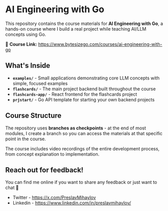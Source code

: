 # AI Engineering with Go

This repository contains the course materials for **AI Engineering with Go**, a hands-on course where I build a real project while teaching AI/LLM concepts using Go.

🎥 **Course Link:** https://www.bytesizego.com/courses/ai-engineering-with-go

## What's Inside

- **`examples/`** - Small applications demonstrating core LLM concepts with simple, focused examples
- **`flashcards/`** - The main project backend built throughout the course 
- **`flashcards-app/`** - React frontend for the flashcards project
- **`prjstart/`** - Go API template for starting your own backend projects

## Course Structure

The repository uses **branches as checkpoints** - at the end of most modules, I create a branch so you can access the materials at that specific point in the course.

The course includes video recordings of the entire development process, from concept explanation to implementation.

## Reach out for feedback!
You can find me online if you want to share any feedback or just want to chat 👋
 - Twitter - https://x.com/PreslavMihaylov
 - Linkedin - https://www.linkedin.com/in/preslavmihaylov/
